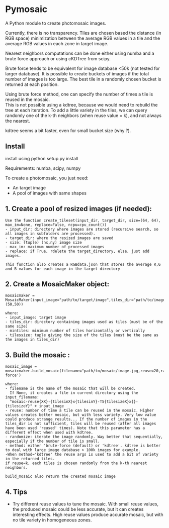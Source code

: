 # Pymosaic

A Python module to create photomosaic images.  

Currently, there is no transparency. Tiles are chosen based the distance (in RGB space) minimization between the average RGB values in a tile and the average RGB values in each zone in target image.

Nearest neighbors computations can be done either using numba and a brute force approach or using cKDTree from scipy.

Brute force tends to be equivalent for image database <50k (not tested for larger database). 
It is possible to create buckets of images if the total number of images is too large. The best tile in a randomly chosen bucket is returned at each position.

Using brute force method, one can specify the number of times a tile is reused in the mosaic.  
This is not possible using a kdtree, because we would need to rebuild the tree at each iteration.
To add a little variety in the tiles, we can query randomly one of the k-th neighbors (when reuse value = k), and not always the nearest.

kdtree seems a bit faster, even for small bucket size (why ?).

## Install
install using python setup.py install  

Requirements: numba, scipy, numpy


To create a photomosaic, you just need:
- An target image
- A pool of images with same shapes

## 1. Create a pool of resized images (if needed):

    Use the function create_tileset(input_dir, target_dir, size=(64, 64), max_im=None, replace=False, ncpu=cpu_count())
    - input_dir: directory where images are stored (recursive search, so all images in subfolders are processed).
    - target_dir: where the resized images are saved
    - size: (tuple) (nx,ny) image size
    - max_im: maximum number of processed images
    - replace: if True, rdelete the target_directory, else, just add images.
    
    This function also creates a RGBdata.json that stores the average R,G and B values for each image in the target directory

## 2. Create a MosaicMaker object:

    mosaicmaker = MosaicMaker(input_image="path/to/target/image",tiles_dir="path/to/images/pool/",mintiles120,tilesize=(50,50))
    
    where:
    - input_image: target image
    - tiles_dir: directory containing images used as tiles (must be of the same size)
    - mintiles: minimum number of tiles horizontally or vertically
    - tilessize: tuple giving the size of the tiles (must be the same as the images in tiles_dir)
    
## 3. Build the mosaic :

    mosaic_image = mosaicmaker.build_mosaic(filename="path/to/mosaic/image.jpg,reuse=20,randomize=True,method='brute-force')
    
    where:
    - filename is the name of the mosaic that will be created.  
      If None, it creates a file in current directory using the input_filename:  
      "mosaic-reuse{XX}-{tilesinX}x{tilesinY}-TS{tilesizeX}x{}-{tilesizeY}" + input_image
    - reuse: number of time a tile can be reused in the mosaic. Higher values creates better mosaic, but with less variety. Very low value could produce strange results... If the number of images in the tiles_dir is not sufficient, tiles will be reused (after all images have been used 'reused' times). Note that this parameter has a different effect when used with kdtree. 
    - randomize: iterate the image randomly. Way better that sequentially, especially if the number of tile is small.  
    - method: either 'brute-force (default) or 'kdtree'. kdtree is better to deal with large image database > 100k images for example. 
    -When method='kdtree' the reuse args is used to add a bit of variety in the returned tiles. 
    if reuse=k, each tiles is chosen randomly from the k-th nearest neighbors.
    
    build_mosaic also return the created mosaic image

## 4. Tips
- Try different reuse values to tune the mosaic. With small reuse values, the produced mosaic could be less accurate, but it can creates interesting effects. High reuse values produce accurate mosaic, but with no tile variety in homogeneous zones.
